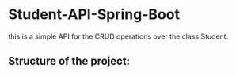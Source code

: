 # Student-API-Spring-Boot
this is a simple API for the CRUD operations over the class Student.

## Structure of the project:

